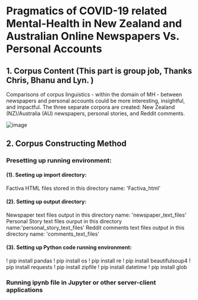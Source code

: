 # Pragmatics of COVID-19 related Mental-Health in New Zealand and Australian Online Newspapers Vs. Personal Accounts
## 1. Corpus Content (This part is group job, Thanks Chris, Bhanu and Lyn. )
Comparisons of corpus linguistics - within the domain of MH - between newspapers and personal accounts could be more interesting, insightful, and impactful. 
The three separate corpora are created: New Zealand (NZ)/Australia (AU) newspapers, personal stories, and Reddit comments.


![image](https://user-images.githubusercontent.com/91108612/187027129-8f7ecba3-1f0b-41d6-b882-56498a16fe89.png)

## 2. Corpus Constructing Method
### Presetting up running environment:
#### (1). Seeting up import directory:
Factiva HTML files stored in this directory name: 'Factiva_html' 

#### (2). Setting up output directory: 
Newspaper text files output in this directory name:  'newspaper_text_files'
Personal Story text files ourput in this directory name:'personal_story_text_files'
Reddit comments text files output in this directory name: 'comments_text_files'

#### (3). Setting up Python code running environment:
! pip install pandas
! pip install os
! pip install re
! pip install beautifulsoup4
! pip install requests
! pip install zipfile
! pip install datetime
! pip install glob

### Running ipynb file in Jupyter or other server-client applications 
